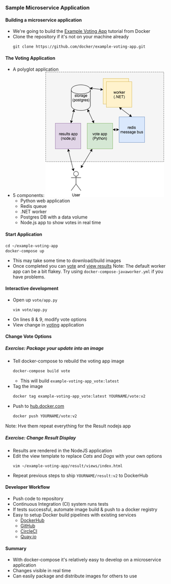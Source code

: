 ### Sample Microservice Application


#### Building a microservice application
* We're going to build the <!-- .element: class="fragment" data-fragment-index="0" -->[Example Voting App](https://github.com/dockersamples/example-voting-app) tutorial from Docker
* Clone the repository if it's not on your machine already <!-- .element: class="fragment" data-fragment-index="1" -->
   ```
   git clone https://github.com/docker/example-voting-app.git
   ```



#### The Voting Application
* A polyglot application <!-- .element: class="fragment" data-fragment-index="0" -->
* 5 components: <!-- .element: class="fragment" data-fragment-index="1" --> ![voting-app](img/voting-app.png "Voting App") <!-- .element: class="img-right" -->
    * Python web application <!-- .element: class="fragment" data-fragment-index="2" -->
    * Redis queue <!-- .element: class="fragment" data-fragment-index="3" -->
    * .NET worker <!-- .element: class="fragment" data-fragment-index="4" -->
    * Postgres DB with a data volume <!-- .element: class="fragment" data-fragment-index="5" -->
    * Node.js app to show votes in real time <!-- .element: class="fragment" data-fragment-index="6" -->

<!-- .element: class="stretch" -->



#### Start Application
```
cd ~/example-voting-app
docker-compose up 
```
<asciinema-player autoplay="1" loop="loop"  font-size="medium" speed="1"
    theme="solarized-light" src="asciinema/docker-compose.json" cols="174" rows="10"></asciinema-player>
* This may take some time to download/build images
* Once completed you can [vote](http://localhost:5000) and [view results](http://localhost:5001)
 Note: The default worker app can be a bit flakey. Try using `docker-compose-javaworker.yml` if you have problems.


#### Interactive development

* Open up <code>vote/app.py</code> 
   ```
   vim vote/app.py
   ```
* On lines 8 & 9, modify vote options
* View change in <a href="http://localhost:5000">voting</a> application


#### Change Vote Options
<asciinema-player autoplay="1" loop="loop"  font-size="medium" speed="1" theme="solarized-light" src="asciinema/asciicast-120556.json" cols="138" rows="21"></asciinema-player>



##### Exercise: Package your update into an image

* Tell docker-compose to rebuild the voting app image <!-- .element: class="fragment" data-fragment-index="0" -->
   ```bash
   docker-compose build vote
   ```
   + This will build `example-voting-app_vote:latest`
* Tag the image<!-- .element: class="fragment" data-fragment-index="1" -->
   ```bash
   docker tag example-voting-app_vote:latest YOURNAME/vote:v2
   ```
* Push to <!-- .element: class="fragment" data-fragment-index="2" -->[hub.docker.com](https://hub.docker.com)
   ```bash
   docker push YOURNAME/vote:v2
   ```
Note: Hve them repeat everything for the Result nodejs app


##### Exercise: Change Result Display
* Results are rendered in the NodeJS application
* Edit the view template to replace _Cats_ and _Dogs_ with your own options
   ```
   vim ~/example-voting-app/result/views/index.html
   ```
* Repeat previous steps to ship `YOURNAME/result:v2` to DockerHub

<!--<asciinema-player autoplay="1" loop="loop"  font-size="medium" speed="1" theme="solarized-light" src="asciinema/update-nodejs.cast" rows="15" cols="100" ></asciinema-player>-->


#### Developer Workflow

* Push code to repository <!-- .element: class="fragment" data-fragment-index="0" -->
* Continuous Integration (CI) system runs tests <!-- .element: class="fragment" data-fragment-index="1" -->
* If tests successful, automate image build &amp; push to a docker registry <!-- .element: class="fragment" data-fragment-index="2" -->
* Easy to setup Docker build pipelines with existing services <!-- .element: class="fragment" data-fragment-index="3" -->
   * [DockerHub](https://hub.docker.com) 
   * [GitHub](https://github.com)
   * [CircleCI](https://circleci.com)
   * [Quay.io](https://quay.io)


#### Summary

* With docker-compose it's relatively easy to develop on a microservice application
* Changes visible in real time
* Can easily package and distribute images for others to use
